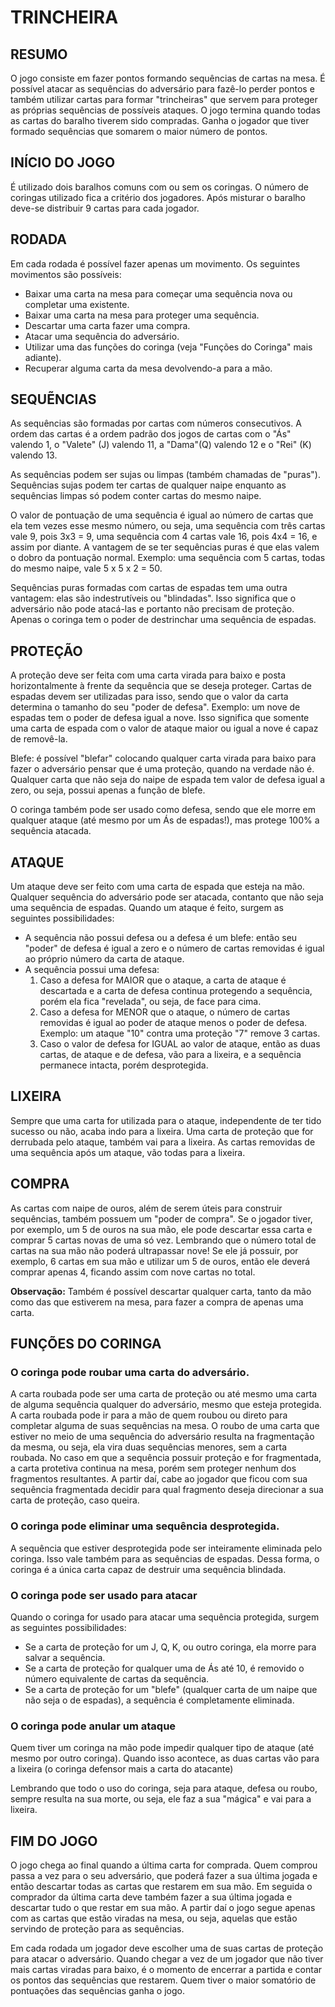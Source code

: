 # TRINCHEIRA

## RESUMO
O jogo consiste em fazer pontos formando sequências de cartas na mesa. É possível atacar as sequências do adversário para fazê-lo perder pontos e também utilizar cartas para formar "trincheiras" que servem para proteger as próprias sequências de possíveis ataques. O jogo termina quando todas as cartas do baralho tiverem sido compradas. Ganha o jogador que tiver formado sequências que somarem o maior número de pontos.

## INÍCIO DO JOGO
É utilizado dois baralhos comuns com ou sem os coringas. O número de coringas utilizado fica a critério dos jogadores. Após misturar o baralho deve-se distribuir 9 cartas para cada jogador.

## RODADA
Em cada rodada é possível fazer apenas um movimento. Os seguintes movimentos são possíveis:

- Baixar uma carta na mesa para começar uma sequência nova ou completar uma existente.
- Baixar uma carta na mesa para proteger uma sequência.
- Descartar uma carta fazer uma compra.
- Atacar uma sequência do adversário.
- Utilizar uma das funções do coringa (veja "Funções do Coringa" mais adiante).
- Recuperar alguma carta da mesa devolvendo-a para a mão.

## SEQUẼNCIAS

As sequências são formadas por cartas com números consecutivos. A ordem das cartas é a ordem padrão dos jogos de cartas com o "Ás" valendo 1, o "Valete" (J) valendo 11, a "Dama"(Q) valendo 12 e o "Rei" (K) valendo 13.

As sequências podem ser sujas ou limpas (também chamadas de "puras"). Sequências sujas podem ter cartas de qualquer naipe enquanto as sequências limpas só podem conter cartas do mesmo naipe.

O valor de pontuação de uma sequência é igual ao número de cartas que ela tem vezes esse mesmo número, ou seja, uma sequência com três cartas vale 9, pois 3x3 = 9, uma sequência com 4 cartas vale 16, pois 4x4 = 16, e assim por diante.
A vantagem de se ter sequências puras é que elas valem o dobro da pontuação normal. Exemplo: uma sequência com 5 cartas, todas do mesmo naipe, vale 5 x 5 x 2 = 50.

Sequências puras formadas com cartas de espadas tem uma outra vantagem: elas são indestrutíveis ou "blindadas". Isso significa que o adversário não pode atacá-las e portanto não precisam de proteção.
Apenas o coringa tem o poder de destrinchar uma sequência de espadas.

## PROTEÇÃO

A proteção deve ser feita com uma carta virada para baixo e posta horizontalmente à frente da sequência que se deseja proteger. Cartas de espadas devem ser utilizadas para isso, sendo que o valor da carta determina o tamanho do seu "poder de defesa".
Exemplo: um nove de espadas tem o poder de defesa igual a nove. Isso significa que somente uma carta de espada com o valor de ataque maior ou igual a nove é capaz de removê-la.

Blefe: é possível "blefar" colocando qualquer carta virada para baixo para fazer o adversário pensar que é uma proteção, quando na verdade não é. Qualquer carta que não seja do naipe de espada tem valor de defesa igual a zero, ou seja, possui apenas a função de blefe.

O coringa também pode ser usado como defesa, sendo que ele morre em qualquer ataque (até mesmo por um Ás de espadas!), mas protege 100% a sequência atacada.

## ATAQUE
Um ataque deve ser feito com uma carta de espada que esteja na mão. Qualquer sequência do adversário pode ser atacada, contanto que não seja uma sequência de espadas. Quando um ataque é feito, surgem as seguintes possibilidades:

- A sequência não possui defesa ou a defesa é um blefe: então seu "poder" de defesa é igual a zero e o número de cartas removidas é igual ao próprio número da carta de ataque.
- A sequência possui uma defesa:
    1. Caso a defesa for MAIOR que o ataque, a carta de ataque é descartada e a carta de defesa continua protegendo a sequência, porém ela fica "revelada", ou seja, de face para cima.
    2. Caso a defesa for MENOR que o ataque, o número de cartas removidas é igual ao poder de ataque menos o poder de defesa. Exemplo: um ataque "10" contra uma proteção "7" remove 3 cartas.
    3. Caso o valor de defesa for IGUAL ao valor de ataque, então as duas cartas, de ataque e de defesa, vão para a lixeira, e a sequência permanece intacta, porém desprotegida.

## LIXEIRA
Sempre que uma carta for utilizada para o ataque, independente de ter tido sucesso ou não, acaba indo para a lixeira.
Uma carta de proteção que for derrubada pelo ataque, também vai para a lixeira.
As cartas removidas de uma sequência após um ataque, vão todas para a lixeira.

## COMPRA
As cartas com naipe de ouros, além de serem úteis para construir sequências, também possuem um "poder de compra". Se o jogador tiver, por exemplo, um 5 de ouros na sua mão, ele pode descartar essa carta e comprar 5 cartas novas de uma só vez. Lembrando que o número total de cartas na sua mão não poderá ultrapassar nove! Se ele já possuir, por exemplo, 6 cartas em sua mão e utilizar um 5 de ouros, então ele deverá comprar apenas 4, ficando assim com nove cartas no total.

**Observação:** Também é possível descartar qualquer carta, tanto da mão como das que estiverem na mesa, para fazer a compra de apenas uma carta.

## FUNÇÕES DO CORINGA

### O coringa pode roubar uma carta do adversário.

A carta roubada pode ser uma carta de proteção ou até mesmo uma carta de alguma sequência qualquer do adversário, mesmo que esteja protegida. A carta roubada pode ir para a mão de quem roubou ou direto para completar alguma de suas sequências na mesa. O roubo de uma carta que estiver no meio de uma sequência do adversário resulta na fragmentação da mesma, ou seja, ela vira duas sequências menores, sem a carta roubada. No caso em que a sequência possuir proteção e for fragmentada, a carta protetiva continua na mesa, porém sem proteger nenhum dos fragmentos resultantes. A partir daí, cabe ao jogador que ficou com sua sequência fragmentada decidir para qual fragmento deseja direcionar a sua carta de proteção, caso queira.

### O coringa pode eliminar uma sequência desprotegida.

A sequência que estiver desprotegida pode ser inteiramente eliminada pelo coringa. Isso vale também para as sequências de espadas. Dessa forma, o coringa é a única carta capaz de destruir uma sequência blindada.

### O coringa pode ser usado para atacar

Quando o coringa for usado para atacar uma sequência protegida, surgem as seguintes possibilidades:

- Se a carta de proteção for um J, Q, K, ou outro coringa, ela morre para salvar a sequência.
- Se a carta de proteção for qualquer uma de Ás até 10, é removido o número equivalente de cartas da sequência.
- Se a carta de proteção for um "blefe" (qualquer carta de um naipe que não seja o de espadas), a sequência é completamente eliminada.

### O coringa pode anular um ataque

Quem tiver um coringa na mão pode impedir qualquer tipo de ataque (até mesmo por outro coringa). Quando isso acontece, as duas cartas vão para a lixeira (o coringa defensor mais a carta do atacante)

Lembrando que todo o uso do coringa, seja para ataque, defesa ou roubo, sempre resulta na sua morte, ou seja, ele faz a sua "mágica" e vai para a lixeira.

## FIM DO JOGO

O jogo chega ao final quando a última carta for comprada. Quem comprou passa a vez para o seu  adversário, que poderá fazer a sua última jogada e então descartar todas as cartas que restarem em sua mão. Em seguida o comprador da última carta deve também fazer a sua última jogada e descartar tudo o que restar em sua mão. A partir daí o jogo segue apenas com as cartas que estão viradas na mesa, ou seja, aquelas que estão servindo de proteção para as sequências. 

Em cada rodada um jogador deve escolher uma de suas cartas de proteção para atacar o adversário. Quando chegar a vez de um jogador que não tiver mais cartas viradas para baixo, é o momento de encerrar a partida e contar os pontos das sequências que restarem. Quem tiver o maior somatório de pontuações das sequências ganha o jogo. 
